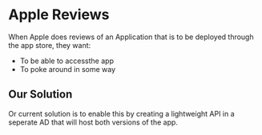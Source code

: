 # Apple Reviews

When Apple does reviews of an Application that is to be deployed through the app store, they want:

- To be able to accessthe app
- To poke around in some way

## Our Solution

Or current solution is to enable this by creating a lightweight API in a seperate AD that will host both versions of the app.
